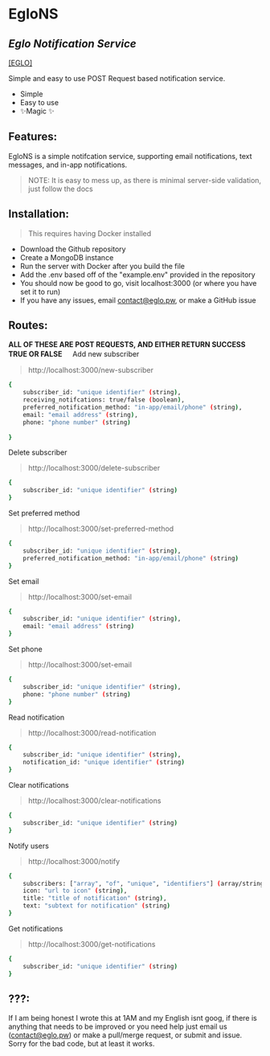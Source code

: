 # EgloNS
## _Eglo Notification Service_

[[EGLO]](https://eglo.pw)

Simple and easy to use POST Request based notification service.

- Simple
- Easy to use
- ✨Magic ✨

## Features:

EgloNS is a simple notifcation service, supporting email notifications, text messages, and in-app notifications.

> NOTE: It is easy to mess up, as there is minimal server-side validation,
> just follow the docs

## Installation:

> This requires having Docker installed

+ Download the Github repository
+ Create a MongoDB instance
+ Run the server with Docker after you build the file
+ Add the .env based off of the "example.env" provided in the repository
+ You should now be good to go, visit localhost:3000 (or where you have set it to run)
+ If you have any issues, email contact@eglo.pw, or make a GitHub issue

## Routes:
**ALL OF THESE ARE POST REQUESTS, AND EITHER RETURN SUCCESS TRUE OR FALSE**
ㅤ
Add new subscriber
>http://localhost:3000/new-subscriber
```sh
{
    subscriber_id: "unique identifier" (string),
    receiving_notifcations: true/false (boolean),
    preferred_notification_method: "in-app/email/phone" (string),
    email: "email address" (string),
    phone: "phone number" (string)
    
}
```

Delete subscriber
>http://localhost:3000/delete-subscriber
```sh
{
    subscriber_id: "unique identifier" (string)
}
```

Set preferred method
>http://localhost:3000/set-preferred-method
```sh
{
    subscriber_id: "unique identifier" (string),
    preferred_notification_method: "in-app/email/phone" (string)
}
```

Set email
>http://localhost:3000/set-email
```sh
{
    subscriber_id: "unique identifier" (string),
    email: "email address" (string)
}
```

Set phone
>http://localhost:3000/set-email
```sh
{
    subscriber_id: "unique identifier" (string),
    phone: "phone number" (string)
}
```

Read notification
>http://localhost:3000/read-notification
```sh
{
    subscriber_id: "unique identifier" (string),
    notification_id: "unique identifier" (string)
}
```

Clear notifications
>http://localhost:3000/clear-notifications
```sh
{
    subscriber_id: "unique identifier" (string)
}
```

Notify users
>http://localhost:3000/notify
```sh
{
    subscribers: ["array", "of", "unique", "identifiers"] (array/string),
    icon: "url to icon" (string),
    title: "title of notification" (string),
    text: "subtext for notification" (string)
}
```

Get notifications
>http://localhost:3000/get-notifications
```sh
{
    subscriber_id: "unique identifier" (string)
}
```

## ???:
If I am being honest I wrote this at 1AM and my English isnt goog, if there is anything that needs to be improved or you need help just email us (contact@eglo.pw) or make a pull/merge request, or submit and issue. Sorry for the bad code, but at least it works.